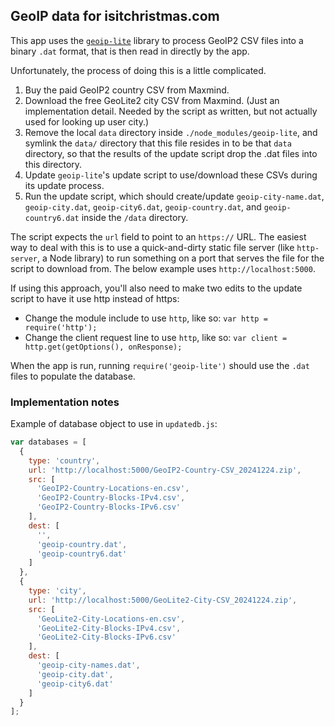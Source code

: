 ## GeoIP data for isitchristmas.com

This app uses the [`geoip-lite`](https://github.com/bluesmoon/node-geoip) library to process GeoIP2 CSV files into a binary `.dat` format, that is then read in directly by the app.

Unfortunately, the process of doing this is a little complicated.

1. Buy the paid GeoIP2 country CSV from Maxmind.
2. Download the free GeoLite2 city CSV from Maxmind. (Just an implementation detail. Needed by the script as written, but not actually used for looking up user city.)
3. Remove the local `data` directory inside `./node_modules/geoip-lite`, and symlink the `data/` directory that this file resides in to be that `data` directory, so that the results of the update script drop the .dat files into this directory.
4. Update `geoip-lite`'s update script to use/download these CSVs during its update process.
5. Run the update script, which should create/update `geoip-city-name.dat`, `geoip-city.dat`, `geoip-city6.dat`, `geoip-country.dat`, and `geoip-country6.dat` inside the `/data` directory.

The script expects the `url` field to point to an `https://` URL. The easiest way to deal with this is to use a quick-and-dirty static file server (like `http-server`, a Node library) to run something on a port that serves the file for the script to download from. The below example uses `http://localhost:5000`.

If using this approach, you'll also need to make two edits to the update script to have it use http instead of https:

* Change the module include to use `http`, like so: `var http = require('http');`
* Change the client request line to use `http`, like so: `var client = http.get(getOptions(), onResponse);`

When the app is run, running `require('geoip-lite')` should use the `.dat` files to populate the database.


### Implementation notes

Example of database object to use in `updatedb.js`:

```javascript
var databases = [
  {
    type: 'country',
    url: 'http://localhost:5000/GeoIP2-Country-CSV_20241224.zip',
    src: [
      'GeoIP2-Country-Locations-en.csv',
      'GeoIP2-Country-Blocks-IPv4.csv',
      'GeoIP2-Country-Blocks-IPv6.csv'
    ],
    dest: [
      '',
      'geoip-country.dat',
      'geoip-country6.dat'
    ]
  },
  {
    type: 'city',
    url: 'http://localhost:5000/GeoLite2-City-CSV_20241224.zip',
    src: [
      'GeoLite2-City-Locations-en.csv',
      'GeoLite2-City-Blocks-IPv4.csv',
      'GeoLite2-City-Blocks-IPv6.csv'
    ],
    dest: [
      'geoip-city-names.dat',
      'geoip-city.dat',
      'geoip-city6.dat'
    ]
  }
];
```